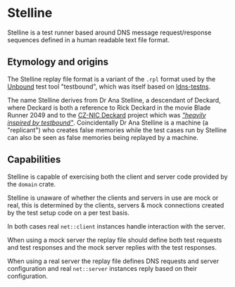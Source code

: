 # Stelline

Stelline is a test runner based around DNS message request/response sequences defined in a human readable text file format.

## Etymology and origins

The Stelline replay file format is a variant of the `.rpl` format used by the [Unbound](https://www.unbound.net/) test tool "testbound", which was itself based on [ldns-testns](https://nlnetlabs.nl/projects/ldns/about/).

The name Stelline derives from Dr Ana Stelline, a descendant of Deckard, where Deckard is both a reference to Rick Deckard in the movie Blade Runner 2049 and to the [CZ-NIC Deckard](https://github.com/CZ-NIC/deckard) project which was [_"heavily inspired by testbound"_](https://lists.nlnetlabs.nl/pipermail/unbound-users/2017-March/004699.html). Coincidentally Dr Ana Stelline is a machine (a "replicant") who creates false memories while the test cases run by Stelline can also be seen as false memories being replayed by a machine.

## Capabilities

Stelline is capable of exercising both the client and server code provided by the `domain` crate.

Stelline is unaware of whether the clients and servers in use are mock or real, this is determined by the clients, servers & mock connections created by the test setup code on a per test basis.

In both cases real `net::client` instances handle interaction with the server.

When using a mock server the replay file should define both test requests and test responses and the mock server replies with the test responses.

When using a real server the replay file defines DNS requests and server configuration and real `net::server` instances reply based on their configuration.
